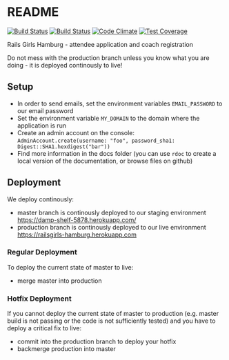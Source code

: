# README

[![Build Status](https://travis-ci.org/railsgirlshh/railsgirlshh-registration.svg?branch=master)](https://travis-ci.org/railsgirlshh/railsgirlshh-registration)
[![Build Status](https://travis-ci.org/railsgirlshh/railsgirlshh-registration.svg?branch=production)](https://travis-ci.org/railsgirlshh/railsgirlshh-registration)
[![Code Climate](https://codeclimate.com/github/railsgirlshh/railsgirlshh-registration/badges/gpa.svg)](https://codeclimate.com/github/railsgirlshh/railsgirlshh-registration) [![Test Coverage](https://codeclimate.com/github/railsgirlshh/railsgirlshh-registration/badges/coverage.svg)](https://codeclimate.com/github/railsgirlshh/railsgirlshh-registration)

Rails Girls Hamburg - attendee application and coach registration

Do not mess with the production branch unless you know what you are doing - it is deployed continously to live!

## Setup

* In order to send emails, set the environment variables ```EMAIL_PASSWORD``` to our email password
* Set the environment variable ```MY_DOMAIN``` to the domain where the application is run
* Create an admin account on the console:<br>
```AdminAccount.create(username: "foo", password_sha1: Digest::SHA1.hexdigest("bar"))```
* Find more information in the docs folder (you can use ```rdoc``` to create a local version of the documentation, or browse files on github)

## Deployment
We deploy continously:
* master branch is continously deployed to our staging environment https://damp-shelf-5878.herokuapp.com/
* production branch is continously deployed to our live environment https://railsgirls-hamburg.herokuapp.com

### Regular Deployment
To deploy the current state of master to live: 
* merge master into production

### Hotfix Deployment
If you cannot deploy the current state of master to production (e.g. master build is not passing or the code is not sufficiently tested) and you have to deploy a critical fix to live:
* commit into the production branch to deploy your hotfix
* backmerge production into master
